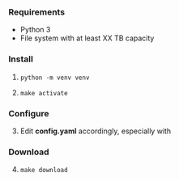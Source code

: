 ### Requirements
- Python 3
- File system with at least XX TB capacity

### Install

1. `python -m venv venv`

2. `make activate`

### Configure

3. Edit **config.yaml** accordingly, especially with 

### Download

4. `make download`
